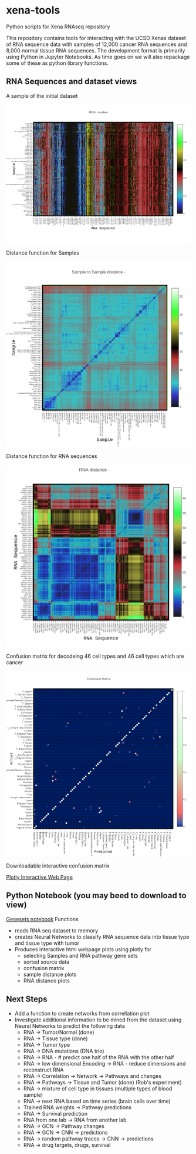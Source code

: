 # xena-tools
Python scripts for Xena RNAseq repository

This repository contains tools for interacting with the UCSD Xenas dataset of RNA sequence data with samples of 12,000 cancer RNA sequences and 8,000 normal tissue RNA sequences. The development format is primarily using Python in Jupyter Notebooks. As time goes on we will also repackage some of these as python library functions. 

## RNA Sequences and dataset views

A sample of the initial dataset

![Pic](https://github.com/brad0taylor/xena-tools/blob/master/RNA-median.png?raw=true)


Distance function for Samples

![Pic](https://github.com/brad0taylor/xena-tools/blob/master/Sample-Distance.png?raw=true)

Distance function for RNA sequences

![Pic](https://github.com/brad0taylor/xena-tools/blob/master/RNA-distance.png?raw=true)

Confusion matrix for decodeing 46 cell types and 46 cell types which are cancer

![Pic](https://github.com/brad0taylor/xena-tools/blob/master/Confusion%20Matrix.png?raw=true)

Downloadable interactive confusion matrix

[Plotly Interactive Web Page](http://htmlpreview.github.io/?https://github.com/brad0taylor/xena-tools/blob/master/normalized%20confusion-matrix.html)

## Python Notebook (you may beed to download to view)
[Genesets notebook](https://github.com/brad0taylor/xena-tools/blob/master/genesets_brad_paths_disp.ipynb)
 Functions
 * reads RNA seq dataset to memory
 * creates Neural Networks to classify RNA sequence data into tissue type and tissue type with tumor
 * Produces interactive html webpage plots using plotly for 
   * selecting Samples and RNA pathway gene sets
   * sorted source data
   * confusion matrix  
   * sample distance plots 
   * RNA distance plots
   
   
 ## Next Steps
* Add a function to create networks from correllation plot 
* Investigate additional information to be mined from the dataset using Neural Networks to predict the following data
  * RNA -> Tumor/Normal (done)
  * RNA -> Tissue type (done)
  * RNA -> Tumor type 
  * RNA -> DNA mutations (DNA trio)
  * RNA -> RNA  - # predict one half of  the RNA with the other half
  * RNA -> low dimensional Encoding -> RNA  - reduce dimensions and reconstruct RNA
  * RNA -> Correlation -> Network -> Pathways and changes
  * RNA -> Pathways -> Tissue and Tumor (done) (Rob's experiment)
  * RNA -> mixture of cell type in tissues (multiple types of blood sample)
  * RNA -> next RNA based on time series (brain cells over time)
  * Trained RNA weights -> Pathway predictions
  * RNA -> Survival prediction
  * RNA from one lab -> RNA from another lab
  * RNA -> GCN -> Pathway changes
  * RNA -> GCN -> CNN -> predictions
  * RNA -> random pathway traces -> CNN -> predictions
  * RNA -> drug targets, drugs, survival

   
